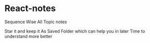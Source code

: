# React-notes
Sequence Wise All Topic notes 


Star it and keep it As Saved Folder which can help you in later Time to understand more better
